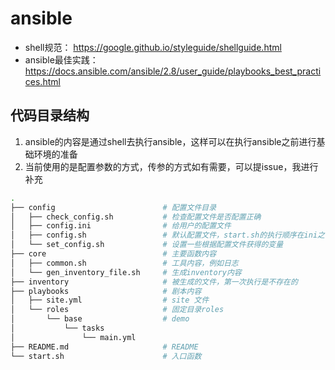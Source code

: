 # ansible

- shell规范： https://google.github.io/styleguide/shellguide.html
- ansible最佳实践： https://docs.ansible.com/ansible/2.8/user_guide/playbooks_best_practices.html

## 代码目录结构

1. ansible的内容是通过shell去执行ansible，这样可以在执行ansible之前进行基础环境的准备
2. 当前使用的是配置参数的方式，传参的方式如有需要，可以提issue，我进行补充

```bash
.
├── config                        # 配置文件目录
│   ├── check_config.sh           # 检查配置文件是否配置正确
│   ├── config.ini                # 给用户的配置文件
│   ├── config.sh                 # 默认配置文件，start.sh的执行顺序在ini之前
│   └── set_config.sh             # 设置一些根据配置文件获得的变量
├── core                          # 主要函数内容
│   ├── common.sh                 # 工具内容，例如日志
│   └── gen_inventory_file.sh     # 生成inventory内容
├── inventory                     # 被生成的文件，第一次执行是不存在的
├── playbooks                     # 剧本内容
│   ├── site.yml                  # site 文件
│   └── roles                     # 固定目录roles
│       └── base                  # demo
│           └── tasks
│               └── main.yml
├── README.md                     # README
└── start.sh                      # 入口函数
```